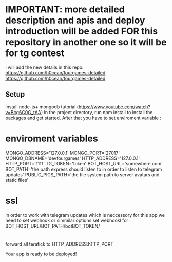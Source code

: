# IMPORTANT: more detailed description  and apis and deploy introduction will be added FOR this repository in another one so it will be for tg contest
i will add the new details in this repo:
https://github.com/h0cean/fourgames-detailed
https://github.com/h0cean/fourgames-detailed

## Setup 
install node-js+ mongodb  tutorial (https://www.youtube.com/watch?v=Bcg6C0G_tAA)
In the project directory, run npm install to install the packages and get started. 
After that you have to set enviroment variable :
# enviroment variables
MONGO_ADDRESS='127.0.0.1'
MONGO_PORT='27017'
MONGO_DBNAME='devfourgames'
HTTP_ADDRESS='127.0.0.1'
HTTP_PORT='1111'
TG_TOKEN='token'
BOT_HOST_URL='somewhere.com'
BOT_PATH='the path express should listen to in order to listen to telegram updates'
PUBLIC_PICS_PATH='the file system path to server avatars and static files'
# ssl
in order to work with telegram updates which is neccessory for this app we need to set webhook or simmilar options
set webhookl for :
BOT_HOST_URL/BOT_PATH/botBOT_TOKEN/ 
#
forward all terafick to HTTP_ADDRESS:hTTP_PORT

Your app is ready to be deployed!
